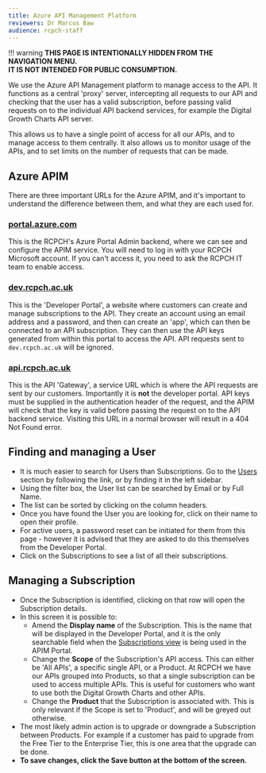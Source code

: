 ```yaml
---
title: Azure API Management Platform
reviewers: Dr Marcus Baw
audience: rcpch-staff
---
```


!!! warning
    **THIS PAGE IS INTENTIONALLY HIDDEN FROM THE NAVIGATION MENU.** <br/>
    **IT IS NOT INTENDED FOR PUBLIC CONSUMPTION.**

We use the Azure API Management platform to manage access to the API. It functions as a central 'proxy' server, intercepting all requests to our API and checking that the user has a valid subscription, before passing valid requests on to the individual API backend services, for example the Digital Growth Charts API server.

This allows us to have a single point of access for all our APIs, and to manage access to them centrally. It also allows us to monitor usage of the APIs, and to set limits on the number of requests that can be made.

## Azure APIM

There are three important URLs for the Azure APIM, and it's important to understand the difference between them, and what they are each used for.

### [portal.azure.com](https://portal.azure.com/#@rcpch.ac.uk/resource/subscriptions/99e313f5-79fe-4480-b867-8daf2800cf22/resourceGroups/RCPCH-Dev-API-Growth/providers/Microsoft.ApiManagement/service/RCPCH-Growth-Charts/overview)

This is the RCPCH's Azure Portal Admin backend, where we can see and configure the APIM service. You will need to log in with your RCPCH Microsoft account. If you can't access it, you need to ask the RCPCH IT team to enable access.

### [dev.rcpch.ac.uk](https://dev.rcpch.ac.uk)

This is the 'Developer Portal', a website where customers can create and manage subscriptions to the API. They create an account using an email address and a password, and then can create an 'app', which can then be connected to an API subscription. They can then use the API keys generated from within this portal to access the API. API requests sent to `dev.rcpch.ac.uk` will be ignored.

### [api.rcpch.ac.uk](https://api.rcpch.ac.uk)

This is the API 'Gateway', a service URL which is where the API requests are sent by our customers. Importantly it is **not** the developer portal. API keys must be supplied in the authentication header of the request, and the APIM will check that the key is valid before passing the request on to the API backend service. Visiting this URL in a normal browser will result in a 404 Not Found error.

## Finding and managing a User

* It is much easier to search for Users than Subscriptions. Go to the [Users](https://portal.azure.com/#@rcpch.ac.uk/resource/subscriptions/99e313f5-79fe-4480-b867-8daf2800cf22/resourceGroups/RCPCH-Dev-API-Growth/providers/Microsoft.ApiManagement/service/RCPCH-Growth-Charts/apim-users) section by following the link, or by finding it in the left sidebar.
* Using the filter box, the User list can be searched by Email or by Full Name.
* The list can be sorted by clicking on the column headers.
* Once you have found the User you are looking for, click on their name to open their profile.
* For active users, a password reset can be initiated for them from this page - however it is advised that they are asked to do this themselves from the Developer Portal.
* Click on the Subscriptions to see a list of all their subscriptions.

## Managing a Subscription

* Once the Subscription is identified, clicking on that row will open the Subscription details.
* In this screen it is possible to:
  * Amend the **Display name** of the Subscription. This is the name that will be displayed in the Developer Portal, and it is the only searchable field when the [Subscriptions view](https://portal.azure.com/#@rcpch.ac.uk/resource/subscriptions/99e313f5-79fe-4480-b867-8daf2800cf22/resourceGroups/RCPCH-Dev-API-Growth/providers/Microsoft.ApiManagement/service/RCPCH-Growth-Charts/apim-subscriptions) is being used in the APIM Portal.
  * Change the **Scope** of the Subscription's API access. This can either be 'All APIs', a specific single API, or a Product. At RCPCH we have our APIs grouped into Products, so that a single subscription can be used to access multiple APIs. This is useful for customers who want to use both the Digital Growth Charts and other APIs.
  * Change the **Product** that the Subscription is associated with. This is only relevant if the Scope is set to 'Product', and will be greyed out otherwise.
* The most likely admin action is to upgrade or downgrade a Subscription between Products. For example if a customer has paid to upgrade from the Free Tier to the Enterprise Tier, this is one area that the upgrade can be done.
* **To save changes, click the Save button at the bottom of the screen.**

